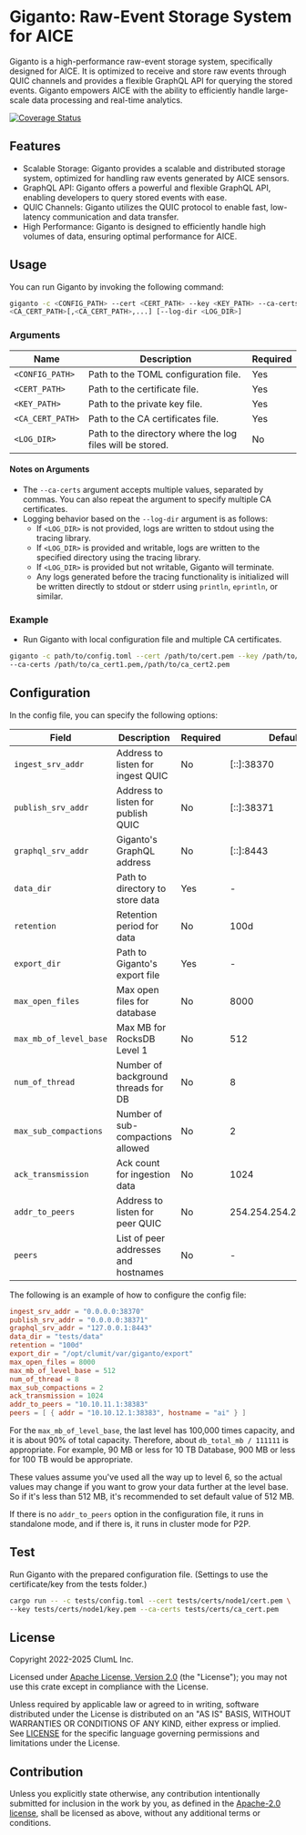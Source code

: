 # Giganto: Raw-Event Storage System for AICE

Giganto is a high-performance raw-event storage system, specifically designed
for AICE. It is optimized to receive and store raw events through QUIC channels
and provides a flexible GraphQL API for querying the stored events. Giganto
empowers AICE with the ability to efficiently handle large-scale data
processing and real-time analytics.

[![Coverage Status](https://codecov.io/gh/aicers/giganto/branch/main/graph/badge.svg)](https://codecov.io/gh/aicers/giganto)

## Features

- Scalable Storage: Giganto provides a scalable and distributed storage system,
  optimized for handling raw events generated by AICE sensors.
- GraphQL API: Giganto offers a powerful and flexible GraphQL API, enabling
  developers to query stored events with ease.
- QUIC Channels: Giganto utilizes the QUIC protocol to enable fast, low-latency
  communication and data transfer.
- High Performance: Giganto is designed to efficiently handle high volumes of
  data, ensuring optimal performance for AICE.

## Usage

You can run Giganto by invoking the following command:

```sh
giganto -c <CONFIG_PATH> --cert <CERT_PATH> --key <KEY_PATH> --ca-certs \
<CA_CERT_PATH>[,<CA_CERT_PATH>,...] [--log-dir <LOG_DIR>]
```

### Arguments

<!-- markdownlint-disable -->

| Name             | Description                                               | Required |
| ---------------- | --------------------------------------------------------- | -------- |
| `<CONFIG_PATH>`  | Path to the TOML configuration file.                      | Yes      |
| `<CERT_PATH>`    | Path to the certificate file.                             | Yes      |
| `<KEY_PATH>`     | Path to the private key file.                             | Yes      |
| `<CA_CERT_PATH>` | Path to the CA certificates file.                         | Yes      |
| `<LOG_DIR>`      | Path to the directory where the log files will be stored. | No       |

<!-- markdownlint-enable -->

#### Notes on Arguments

- The `--ca-certs` argument accepts multiple values, separated by commas. You
  can also repeat the argument to specify multiple CA certificates.
- Logging behavior based on the `--log-dir` argument is as follows:
  - If `<LOG_DIR>` is not provided, logs are written to stdout using the tracing
    library.
  - If `<LOG_DIR>` is provided and writable, logs are written to the specified
    directory using the tracing library.
  - If `<LOG_DIR>` is provided but not writable, Giganto will terminate.
  - Any logs generated before the tracing functionality is initialized will be
    written directly to stdout or stderr using `println`, `eprintln`, or
    similar.

### Example

- Run Giganto with local configuration file and multiple CA certificates.

```sh
giganto -c path/to/config.toml --cert /path/to/cert.pem --key /path/to/key.pem \
--ca-certs /path/to/ca_cert1.pem,/path/to/ca_cert2.pem
```

## Configuration

In the config file, you can specify the following options:

<!-- markdownlint-disable -->

| Field                  | Description                          | Required | Default               |
| ---------------------- | ------------------------------------ | -------- | --------------------- |
| `ingest_srv_addr`      | Address to listen for ingest QUIC    | No       | [::]:38370            |
| `publish_srv_addr`     | Address to listen for publish QUIC   | No       | [::]:38371            |
| `graphql_srv_addr`     | Giganto's GraphQL address            | No       | [::]:8443             |
| `data_dir`             | Path to directory to store data      | Yes      | -                     |
| `retention`            | Retention period for data            | No       | 100d                  |
| `export_dir`           | Path to Giganto's export file        | Yes      | -                     |
| `max_open_files`       | Max open files for database          | No       | 8000                  |
| `max_mb_of_level_base` | Max MB for RocksDB Level 1           | No       | 512                   |
| `num_of_thread`        | Number of background threads for DB  | No       | 8                     |
| `max_sub_compactions`  | Number of sub-compactions allowed    | No       | 2                     |
| `ack_transmission`     | Ack count for ingestion data         | No       | 1024                  |
| `addr_to_peers`        | Address to listen for peer QUIC      | No       | 254.254.254.254:38383 |
| `peers`                | List of peer addresses and hostnames | No       | -                     |

<!-- markdownlint-enable -->

The following is an example of how to configure the config file:

```toml
ingest_srv_addr = "0.0.0.0:38370"
publish_srv_addr = "0.0.0.0:38371"
graphql_srv_addr = "127.0.0.1:8443"
data_dir = "tests/data"
retention = "100d"
export_dir = "/opt/clumit/var/giganto/export"
max_open_files = 8000
max_mb_of_level_base = 512
num_of_thread = 8
max_sub_compactions = 2
ack_transmission = 1024
addr_to_peers = "10.10.11.1:38383"
peers = [ { addr = "10.10.12.1:38383", hostname = "ai" } ]
```

For the `max_mb_of_level_base`, the last level has 100,000 times capacity,
and it is about 90% of total capacity. Therefore, about `db_total_mb / 111111` is
appropriate.
For example, 90 MB or less for 10 TB Database, 900 MB or less for 100 TB would
be appropriate.

These values assume you've used all the way up to level 6, so the actual values may
change if you want to grow your data further at the level base.
So if it's less than 512 MB, it's recommended to set default value of 512 MB.

If there is no `addr_to_peers` option in the configuration file, it runs in
standalone mode, and if there is, it runs in cluster mode for P2P.

## Test

Run Giganto with the prepared configuration file. (Settings to use the
certificate/key from the tests folder.)

```sh
cargo run -- -c tests/config.toml --cert tests/certs/node1/cert.pem \
--key tests/certs/node1/key.pem --ca-certs tests/certs/ca_cert.pem
```

## License

Copyright 2022-2025 ClumL Inc.

Licensed under [Apache License, Version 2.0][apache-license] (the "License");
you may not use this crate except in compliance with the License.

Unless required by applicable law or agreed to in writing, software distributed
under the License is distributed on an "AS IS" BASIS, WITHOUT WARRANTIES OR
CONDITIONS OF ANY KIND, either express or implied. See [LICENSE](LICENSE) for
the specific language governing permissions and limitations under the License.

## Contribution

Unless you explicitly state otherwise, any contribution intentionally submitted
for inclusion in the work by you, as defined in the [Apache-2.0
license][apache-license], shall be licensed as above, without any additional
terms or conditions.

[apache-license]: http://www.apache.org/licenses/LICENSE-2.0
